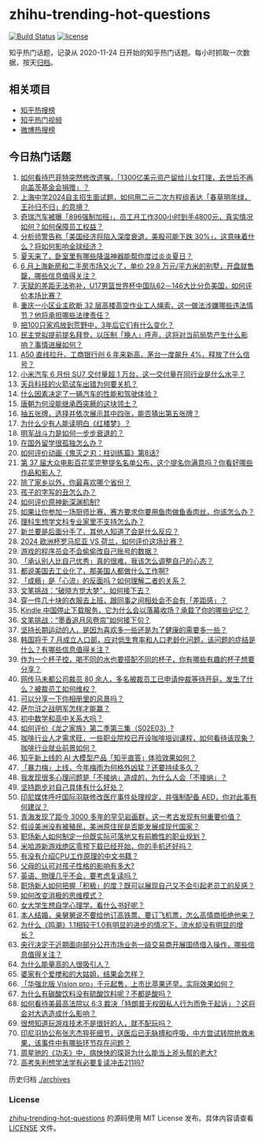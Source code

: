 # zhihu-trending-hot-questions

[![Build Status](https://github.com/justjavac/zhihu-trending-hot-questions/workflows/ci/badge.svg?branch=master)](https://github.com/justjavac/zhihu-trending-hot-questions/actions)
[![license](https://img.shields.io/github/license/justjavac/zhihu-trending-hot-questions)](https://github.com/justjavac/zhihu-trending-hot-questions/blob/master/LICENSE)

知乎热门话题，记录从 2020-11-24
日开始的知乎热门话题。每小时抓取一次数据，按天[归档](./archives)。

## 相关项目

- [知乎热搜榜](https://github.com/justjavac/zhihu-trending-top-search)
- [知乎热门视频](https://github.com/justjavac/zhihu-trending-hot-video)
- [微博热搜榜](https://github.com/justjavac/weibo-trending-hot-search)

## 今日热门话题

<!-- BEGIN -->
<!-- 最后更新时间 Wed Jul 03 2024 07:16:45 GMT+0800 (China Standard Time) -->

1. [如何看待巴菲特突然修改遗嘱，「1300亿美元资产留给儿女打理，去世后不再向盖茨基金会捐赠」？](https://www.zhihu.com/question/660347805)
1. [上海中学2024自主招生面试题，如何用二元二次方程组表达「春草明年绿，王孙归不归」的意境？](https://www.zhihu.com/question/660180926)
1. [奇瑞汽车被曝「896强制加班」，员工月工作300小时到手4800元，真实情况如何？如何保障员工权益？](https://www.zhihu.com/question/660518681)
1. [分析师警告称「美国经济将陷入深度衰退，美股可能下跌 30%」，这意味着什么？将如何影响全球经济？](https://www.zhihu.com/question/660529962)
1. [夏天来了，卧室里有哪些降温神器能帮你度过炎炎夏日？](https://www.zhihu.com/question/656831741)
1. [6 月上海新房和二手房市场又火了，单价 29.8 万元/平方米的别墅，开盘就售罄，哪些信息值得关注？](https://www.zhihu.com/question/660502892)
1. [天赋的差距无法弥补，U17男篮世界杯中国队62－146大比分负美国，如何评价本场比赛？](https://www.zhihu.com/question/660555523)
1. [重庆一小区业主砍断 32 层高楼高空作业工人绳索，这一做法涉嫌哪些违法情节？他将承担哪些法律责任？](https://www.zhihu.com/question/660500507)
1. [把100只家鸡放到荒野中，3年后它们有什么变化？](https://www.zhihu.com/question/434124471)
1. [民主党拟提前提名拜登，以压制「换人」呼声，这将对当前局势产生什么影响？事情进展如何？](https://www.zhihu.com/question/660503850)
1. [A50 直线拉升，工商银行创 6 年来新高，茅台一度飙升 4%，释放了什么信号？](https://www.zhihu.com/question/660527713)
1. [小米汽车 6 月份 SU7 交付量超 1 万台，这一交付量在同行业是什么水平？](https://www.zhihu.com/question/660428811)
1. [天兵科技的火箭试车出错为何要关机？](https://www.zhihu.com/question/660467462)
1. [什么因素决定了一辆汽车的性能和驾驶体验？](https://www.zhihu.com/question/651860166)
1. [唐朝为何没能继承西突厥的这块领土？](https://www.zhihu.com/question/659776264)
1. [抽五张牌，选择并依次展示其中四张，能否猜出第五张牌？](https://www.zhihu.com/question/460518784)
1. [为什么少有人能读明白《红楼梦》？](https://www.zhihu.com/question/660020601)
1. [明军战斗力是如何一步步衰退的？](https://www.zhihu.com/question/660166355)
1. [在国外留学很孤独怎么办？](https://www.zhihu.com/question/50801182)
1. [如何评价动画《鬼灭之刃：柱训练篇》第8话?](https://www.zhihu.com/question/660420475)
1. [第 37 届大众电影百花奖完整提名名单公布，这个提名你满意吗？你看好哪些作品和影人？](https://www.zhihu.com/question/660510137)
1. [除了家乡以外，你最喜欢哪个省份？](https://www.zhihu.com/question/482450111)
1. [孩子的字写的丑怎么办？](https://www.zhihu.com/question/660340394)
1. [如何评价原神新深渊机制?](https://www.zhihu.com/question/660427148)
1. [如果让你参加一场厨师比赛，赛方要求你要用鱼肉做鱼香肉丝，你该怎么办？](https://www.zhihu.com/question/660184188)
1. [理科生想学文科专业家里不支持怎么办？](https://www.zhihu.com/question/659626537)
1. [新兰要是后面分手了，其他人知道了会是什么反应？](https://www.zhihu.com/question/657983906)
1. [2024 欧洲杯罗马尼亚 VS 荷兰，如何评价这场比赛？](https://www.zhihu.com/question/660509471)
1. [游戏的程序员会不会偷偷改自己账号的数据？](https://www.zhihu.com/question/345819288)
1. [「承认别人比自己优秀」真的很难，我该怎么调整自己的心态？](https://www.zhihu.com/question/659843708)
1. [都说美国去工业化了，那美国人都做什么工作啊?](https://www.zhihu.com/question/641603330)
1. [「成瘾」是「心流」的反面吗？如何理解二者的关系？](https://www.zhihu.com/question/660065233)
1. [文笔挑战：“破晓方觉大梦”，如何接下去？](https://www.zhihu.com/question/660437867)
1. [穿一件几十块的衣服去上班，跟同事之间相处会不会有「差距感」？](https://www.zhihu.com/question/660244151)
1. [Kindle 中国停止下载服务，它为什么会以落幕收场？承载了你的哪些记忆？](https://www.zhihu.com/question/660424296)
1. [文笔挑战：“墨香追月风卷帘”如何接下句？](https://www.zhihu.com/question/656479427)
1. [坚持长期运动的人，是因为喜欢多一些还是为了健康的需要多一些？](https://www.zhihu.com/question/658088806)
1. [韩国将于 7 月成立人口部，应对低生育率和人口老龄化问题，该问题的症结是什么？有哪些信息值得关注？](https://www.zhihu.com/question/660433536)
1. [作为一个杯子控，喝不同的水也要搭配不同的杯子，你有哪些有趣的杯子想要分享？](https://www.zhihu.com/question/658747674)
1. [网传马未都公司裁员 80 余人，多名被裁员工已申请仲裁等待开庭，发生了什么？被裁员工如何维权？](https://www.zhihu.com/question/660507350)
1. [可以分享一下你相册里的风景吗？](https://www.zhihu.com/question/655863727)
1. [萨尔浒之战明军怎样才能赢？](https://www.zhihu.com/question/440965214)
1. [初中数学和高中关系大吗？](https://www.zhihu.com/question/660440495)
1. [如何评价《龙之家族》第二季第三集（S02E03）?](https://www.zhihu.com/question/660429223)
1. [咖啡行业人才需求旺，一些职业院校已开设咖啡培训课程，如何看待该现象？咖啡行业就业前景如何？](https://www.zhihu.com/question/660436729)
1. [知乎新上线的 AI 大模型产品「知乎直答」体验效果如何？](https://www.zhihu.com/question/660203940)
1. [「暴力梅」上线，今年梅雨为何格外凶猛？还要持续多久？](https://www.zhihu.com/question/660460482)
1. [我发现很多心理问题是「不接纳」造成的，为什么人会「不接纳」？](https://www.zhihu.com/question/657973873)
1. [坚持跑步对自己具体有什么好处？](https://www.zhihu.com/question/656930508)
1. [印尼媒体呼吁国际羽联修改医疗事件处理规定，并强制配备 AED，你对此事有何建议？](https://www.zhihu.com/question/660456531)
1. [青海发现了距今 3000 多年的罕见岩画群，这一考古发现有何重要价值？](https://www.zhihu.com/question/658748874)
1. [假设美洲没有被殖民，美洲原住民是否能发展成现代国家？](https://www.zhihu.com/question/658436075)
1. [职场新人如何制定一份既实际可落地又有前瞻性的职业规划？](https://www.zhihu.com/question/658821454)
1. [米哈游新游戏绝区零预下载已经开始，你的手机还好吗？](https://www.zhihu.com/question/660504565)
1. [有没有介绍CPU工作原理的中文书籍？](https://www.zhihu.com/question/579752065)
1. [父母的认可对孩子性格的影响有多大?](https://www.zhihu.com/question/659905412)
1. [英语、物理几乎不会，要考虑复读吗？](https://www.zhihu.com/question/660468852)
1. [职场新人如何把握「积极」的度？既可以展现自己又不会引起老员工的反感？](https://www.zhihu.com/question/658821324)
1. [如何改变消极的思维模式？](https://www.zhihu.com/question/291681561)
1. [女大学生想自学心理学，看什么书好呢？](https://www.zhihu.com/question/660025691)
1. [本人结婚，亲舅舅说不要给他订高铁票、要订飞机票，怎么高情商拒绝他来？](https://www.zhihu.com/question/660179064)
1. [为什么《鸣潮》1.1相较于1.0有明显的进步的情况下，流水却没有明显的增长？](https://www.zhihu.com/question/660477730)
1. [央行决定于近期面向部分公开市场业务一级交易商开展国债借入操作，哪些信息值得关注？](https://www.zhihu.com/question/660432361)
1. [为什么能量高的人很吸引人？](https://www.zhihu.com/question/654141600)
1. [婆家有个爱搅和的大姑姐，结果会怎样？](https://www.zhihu.com/question/660268773)
1. [「华强北版 Vision pro」千元起售，上市比苹果还早，实际效果如何？](https://www.zhihu.com/question/660374204)
1. [为什么有碳酸饮料没有硫酸饮料呢？不都是酸吗？](https://www.zhihu.com/question/311060380)
1. [如何看待美最高法院以 6:3 裁决「特朗普无权因私人行为而免于起诉」？这将会对大选造成什么影响？](https://www.zhihu.com/question/660474791)
1. [很想知道玩游戏技术不是很好的人，就不配玩吗？](https://www.zhihu.com/question/660446068)
1. [印尼羽协公布张志杰猝死细节，送医后已无脉搏和呼吸，中方尝试转院抢救未果，该事件中有哪些环节存在问题？](https://www.zhihu.com/question/660459991)
1. [周星驰的《功夫》中，病怏怏的琛哥为什么能当上斧头帮的老大?](https://www.zhihu.com/question/460071485)
1. [高考失利想学法学有必要复读冲击211吗?](https://www.zhihu.com/question/660382903)

<!-- END -->

历史归档 [./archives](./archives)

### License

[zhihu-trending-hot-questions](https://github.com/justjavac/zhihu-trending-hot-questions)
的源码使用 MIT License 发布。具体内容请查看 [LICENSE](./LICENSE) 文件。
